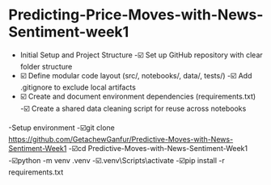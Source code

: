 # Predicting-Price-Moves-with-News-Sentiment-week1

- Initial Setup and Project Structure
 -☑️ Set up GitHub repository with clear folder structure
 - ☑️ Define modular code layout (src/, notebooks/, data/, tests/)
 -☑️ Add .gitignore to exclude local artifacts
 - ☑️ Create and document environment dependencies (requirements.txt)
 -☑️ Create a shared data cleaning script for reuse across notebooks

-Setup environment
-☑️git clone https://github.com/GetachewGanfur/Predictive-Moves-with-News-Sentiment-Week1
-☑️cd Predictive-Moves-with-News-Sentiment-Week1
-☑️python -m venv .venv
-☑️.venv\Scripts\activate
-☑️pip install -r requirements.txt
